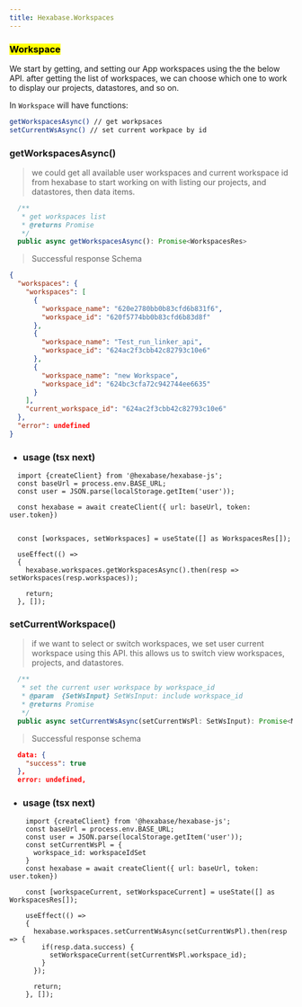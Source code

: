```yaml
---
title: Hexabase.Workspaces
---
```


### <mark>Workspace</mark>
We start by getting, and setting our App workspaces using the the below API. after getting the list of workspaces, we can choose which one to work to display our projects, datastores, and so on.

In `Workspace` will have functions:
```bash
getWorkspacesAsync() // get workpsaces
setCurrentWsAsync() // set current workpace by id
```

### getWorkspacesAsync()

> we could get all available user workspaces and current workspace id from hexabase to start working on with listing our projects, and datastores, then data items.

```ts
  /**
   * get workspaces list
   * @returns Promise
   */
  public async getWorkspacesAsync(): Promise<WorkspacesRes>
```

> Successful response Schema

```json
{
  "workspaces": {
    "workspaces": [
      {
        "workspace_name": "620e2780bb0b83cfd6b831f6",
        "workspace_id": "620f5774bb0b83cfd6b83d8f"
      },
      {
        "workspace_name": "Test_run_linker_api",
        "workspace_id": "624ac2f3cbb42c82793c10e6"
      },
      {
        "workspace_name": "new Workspace",
        "workspace_id": "624bc3cfa72c942744ee6635"
      }
    ],
    "current_workspace_id": "624ac2f3cbb42c82793c10e6"
  },
  "error": undefined
}
```

- ### usage (tsx next)
```tsx
  import {createClient} from '@hexabase/hexabase-js';
  const baseUrl = process.env.BASE_URL;
  const user = JSON.parse(localStorage.getItem('user'));

  const hexabase = await createClient({ url: baseUrl, token: user.token})


  const [workspaces, setWorkspaces] = useState([] as WorkspacesRes[]);

  useEffect(() =>
  {
    hexabase.workspaces.getWorkspacesAsync().then(resp => setWorkspaces(resp.workspaces));

    return;
  }, []);    
```

### setCurrentWorkspace()

> if we want to select or switch workspaces, we set user current workspace using this API. this allows us to switch view workspaces, projects, and datastores.

```ts
  /**
   * set the current user workspace by workspace_id
   * @param  {SetWsInput} SetWsInput: include workspace_id
   * @returns Promise
   */
  public async setCurrentWsAsync(setCurrentWsPl: SetWsInput): Promise<ModelRes>
```

> Successful response schema

```json
  data: {
    "success": true
  },
  error: undefined,
```


- ### usage (tsx next)
```tsx
    import {createClient} from '@hexabase/hexabase-js';
    const baseUrl = process.env.BASE_URL;
    const user = JSON.parse(localStorage.getItem('user'));
    const setCurrentWsPl = {
      workspace_id: workspaceIdSet
    }
    const hexabase = await createClient({ url: baseUrl, token: user.token})

    const [workspaceCurrent, setWorkspaceCurrent] = useState([] as WorkspacesRes[]);

    useEffect(() =>
    {
      hexabase.workspaces.setCurrentWsAsync(setCurrentWsPl).then(resp => {
        if(resp.data.success) {
          setWorkspaceCurrent(setCurrentWsPl.workspace_id);
        }
      });

      return;
    }, []);    
```